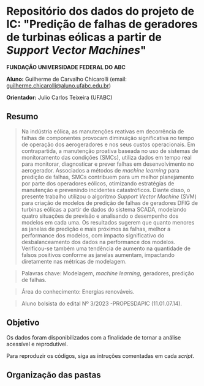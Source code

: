 # Repositório dos dados do projeto de IC: "Predição de falhas de geradores de turbinas eólicas a partir de _Support Vector Machines_"

**FUNDAÇÃO UNIVERSIDADE FEDERAL DO ABC**

**Aluno:** Guilherme de Carvalho Chicarolli (email: [guilherme.chicarolli\@aluno.ufabc.edu.br](mailto:guilherme.chicarolli@aluno.ufabc.edu.br))

**Orientador:** Julio Carlos Teixeira (UFABC)

## Resumo
> Na indústria eólica, as manutenções reativas em decorrência de falhas de componentes provocam diminuição significativa no tempo de operação dos aerogeradores e nos seus custos operacionais. Em contrapartida, a manutenção proativa baseada no uso de sistemas de monitoramento das condições (SMCs), utiliza dados em tempo real para monitorar, diagnosticar e prever falhas em desenvolvimento no aerogerador. Associados a métodos de _machine learning_ para predição de falhas, SMCs contribuem para um melhor planejamento por parte dos operadores eólicos, otimizando estratégias de manutenção e prevenindo incidentes catastróficos. Diante disso, o presente trabalho utilizou o algoritmo _Support Vector Machine_ (SVM) para criação de modelos de predição de falhas de geradores DFIG de turbinas eólicas a partir de dados do sistema SCADA, modelando quatro situações de previsão e analisando o desempenho dos modelos em cada uma. Os resultados sugerem que quanto menores as janelas de predição e mais próximos às falhas, melhor a performance dos modelos, com impacto significativo do desbalanceamento dos dados na performance dos modelos. Verificou-se também uma tendência de aumento na quantidade de falsos positivos conforme as janelas aumentam, impactando diretamente nas métricas de modelagem.

> Palavras chave: Modelagem, _machine learning_, geradores, predição de falhas.

> Área do conhecimento: Energias renováveis.

> Aluno bolsista do edital Nº 3/2023 -PROPESDAPIC (11.01.07.14).

## Objetivo 

Os dados foram disponibilizados com a finalidade de tornar a análise acessível e reprodutível.

Para reproduzir os códigos, siga as intruções comentadas em cada *script*.

## Organização das pastas 


